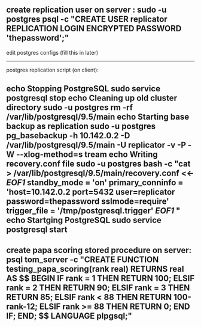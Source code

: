 create replication user on server :
sudo -u postgres psql -c "CREATE USER replicator REPLICATION LOGIN ENCRYPTED PASSWORD 'thepassword';"
----

edit postgres configs (fill this in later)

----
postgres replication script (on client):

echo Stopping PostgreSQL
sudo service postgresql stop
echo Cleaning up old cluster directory
sudo -u postgres rm -rf /var/lib/postgresql/9.5/main
echo Starting base backup as replication
sudo -u postgres pg_basebackup -h 10.142.0.2 -D /var/lib/postgresql/9.5/main -U replicator -v -P -W --xlog-method=s
tream
echo Writing recovery.conf file
sudo -u postgres bash -c "cat > /var/lib/postgresql/9.5/main/recovery.conf <<- _EOF1_
  standby_mode = 'on'
  primary_conninfo = 'host=10.142.0.2 port=5432 user=replicator password=thepassword sslmode=require'
  trigger_file = '/tmp/postgresql.trigger'
_EOF1_
"
echo Startging PostgreSQL
sudo service postgresql start
----

create papa scoring stored procedure on server:
psql tom_server -c "CREATE FUNCTION testing_papa_scoring(rank real) RETURNS real AS \$\$ BEGIN IF rank = 1 THEN RETURN 100; ELSIF rank = 2 THEN RETURN 90; ELSIF rank = 3 THEN RETURN 85; ELSIF rank < 88 THEN  RETURN 100-rank-12; ELSIF rank >= 88 THEN RETURN 0; END IF; END; \$\$ LANGUAGE plpgsql;"
----

